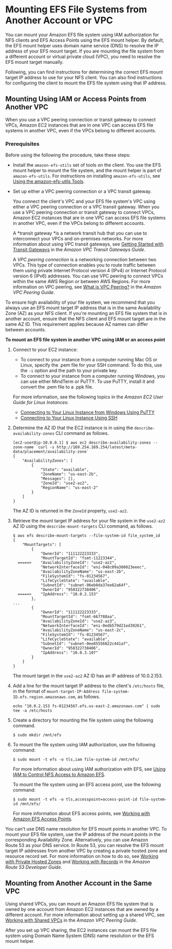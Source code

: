 # Mounting EFS File Systems from Another Account or VPC<a name="manage-fs-access-vpc-peering"></a>

You can mount your Amazon EFS file system using IAM authorization for NFS clients and EFS Access Points using the EFS mount helper\. By default, the EFS mount helper uses domain name service \(DNS\) to resolve the IP address of your EFS mount target\. If you are mounting the file system from a different account or virtual private cloud \(VPC\), you need to resolve the EFS mount target manually\.

Following, you can find instructions for determining the correct EFS mount target IP address to use for your NFS client\. You can also find instructions for configuring the client to mount the EFS file system using that IP address\.

## Mounting Using IAM or Access Points from Another VPC<a name="mount-fs-different-vpc"></a>

When you use a VPC peering connection or transit gateway to connect VPCs, Amazon EC2 instances that are in one VPC can access EFS file systems in another VPC, even if the VPCs belong to different accounts\. 

### Prerequisites<a name="mount-fs-different-vpc-prerequisites"></a>

Before using the following the procedure, take these steps:
+ Install the `amazon-efs-utils` set of tools on the client\. You use the EFS mount helper to mount the file system, and the mount helper is part of `amazon-efs-utils`\. For instructions on installing `amazon-efs-utils`, see [Using the amazon\-efs\-utils Tools](using-amazon-efs-utils.md)\.
+ Set up either a VPC peering connection or a VPC transit gateway\. 

  You connect the client's VPC and your EFS file system's VPC using either a VPC peering connection or a VPC transit gateway\. When you use a VPC peering connection or transit gateway to connect VPCs, Amazon EC2 instances that are in one VPC can access EFS file systems in another VPC, even if the VPCs belong to different accounts\.

  A *transit gateway *is a network transit hub that you can use to interconnect your VPCs and on\-premises networks\. For more information about using VPC transit gateways, see [Getting Started with Transit Gateways](https://docs.aws.amazon.com/vpc/latest/tgw/tgw-getting-started.html) in the *Amazon VPC Transit Gateways Guide*\.

  A *VPC peering connection* is a networking connection between two VPCs\. This type of connection enables you to route traffic between them using private Internet Protocol version 4 \(IPv4\) or Internet Protocol version 6 \(IPv6\) addresses\. You can use VPC peering to connect VPCs within the same AWS Region or between AWS Regions\. For more information on VPC peering, see [What is VPC Peering?](https://docs.aws.amazon.com/vpc/latest/peering/Welcome.html) in the *Amazon VPC Peering Guide*\.

To ensure high availability of your file system, we recommend that you always use an EFS mount target IP address that is in the same Availability Zone \(AZ\) as your NFS client\. If you're mounting an EFS file system that is in another account, ensure that the NFS client and EFS mount target are in the same AZ ID\. This requirement applies because AZ names can differ between accounts\.

**To mount an EFS file system in another VPC using IAM or an access point**

1. Connect to your EC2 instance:
   + To connect to your instance from a computer running Mac OS or Linux, specify the \.pem file for your SSH command\. To do this, use the `-i` option and the path to your private key\.
   + To connect to your instance from a computer running Windows, you can use either MindTerm or PuTTY\. To use PuTTY, install it and convert the \.pem file to a \.ppk file\.

   For more information, see the following topics in the *Amazon EC2 User Guide for Linux Instances*:
   +  [Connecting to Your Linux Instance from Windows Using PuTTY](https://docs.aws.amazon.com/AWSEC2/latest/UserGuide/putty.html) 
   +  [Connecting to Your Linux Instance Using SSH](https://docs.aws.amazon.com/AWSEC2/latest/UserGuide/AccessingInstancesLinux.html)

1. Determine the AZ ID that the EC2 instance is in using the `describe-availability-zones` CLI command as follows\.

   ```
   [ec2-user@ip-10.0.0.1] $ aws ec2 describe-availability-zones --zone-name `curl -s http://169.254.169.254/latest/meta-data/placement/availability-zone`
   {
       "AvailabilityZones": [
           {
               "State": "available", 
               "ZoneName": "us-east-2b", 
               "Messages": [], 
               "ZoneId": "use2-az2", 
               "RegionName": "us-east-2"
           }
       ]
   }
   ```

   The AZ ID is returned in the `ZoneId` property, `use2-az2`\.

1. Retrieve the mount target IP address for your file system in the `use2-az2` AZ ID using the `describe-mount-targets` CLI command, as follows\.

   ```
   $ aws efs describe-mount-targets --file-system-id file_system_id
   {
       "MountTargets": [
           {
               "OwnerId": "111122223333",
               "MountTargetId": "fsmt-11223344", 
     =====>    "AvailabilityZoneId": "use2-az2",
               "NetworkInterfaceId": "eni-048c09a306023eeec", 
               "AvailabilityZoneName": "us-east-2b", 
               "FileSystemId": "fs-01234567", 
               "LifeCycleState": "available", 
               "SubnetId": "subnet-06eb0da37ee82a64f", 
               "OwnerId": "958322738406", 
     =====>    "IpAddress": "10.0.2.153"
           }, 
   ...
           {
               "OwnerId": "111122223333",
               "MountTargetId": "fsmt-667788aa", 
               "AvailabilityZoneId": "use2-az3", 
               "NetworkInterfaceId": "eni-0edb579d21ed39261", 
               "AvailabilityZoneName": "us-east-2c", 
               "FileSystemId": "fs-01234567", 
               "LifeCycleState": "available", 
               "SubnetId": "subnet-0ee85556822c441af", 
               "OwnerId": "958322738406", 
               "IpAddress": "10.0.3.107"
           }
       ]
   }
   ```

   The mount target in the `use2-az2` AZ ID has an IP address of 10\.0\.2\.153\.

1. Add a line for the mount target IP address to the client's `/etc/hosts` file, in the format of `mount-target-IP-Address file-system-ID.efs.region.amazonaws.com`, as follows\.

   ```
   echo "10.0.2.153 fs-01234567.efs.us-east-2.amazonaws.com" | sudo tee -a /etc/hosts
   ```

1. Create a directory for mounting the file system using the following command\.

   ```
   $ sudo mkdir /mnt/efs
   ```

1. To mount the file system using IAM authorization, use the following command:

   ```
   $ sudo mount -t efs -o tls,iam file-system-id /mnt/efs/
   ```

   For more information about using IAM authorization with EFS, see [Using IAM to Control NFS Access to Amazon EFS](iam-access-control-nfs-efs.md)\.

   To mount the file system using an EFS access point, use the following command:

   ```
   $ sudo mount -t efs -o tls,accesspoint=access-point-id file-system-id /mnt/efs/
   ```

   For more information about EFS access points, see [Working with Amazon EFS Access Points](efs-access-points.md)\.

You can't use DNS name resolution for EFS mount points in another VPC\. To mount your EFS file system, use the IP address of the mount points in the corresponding Availability Zone\. Alternatively, you can use Amazon Route 53 as your DNS service\. In Route 53, you can resolve the EFS mount target IP addresses from another VPC by creating a private hosted zone and resource record set\. For more information on how to do so, see [Working with Private Hosted Zones](https://docs.aws.amazon.com/Route53/latest/DeveloperGuide/hosted-zones-private.html) and [Working with Records](https://docs.aws.amazon.com/Route53/latest/DeveloperGuide/rrsets-working-with.html) in the *Amazon Route 53 Developer Guide*\.

## Mounting from Another Account in the Same VPC<a name="mount-fs-diff-account-same-vpc"></a>

Using shared VPCs, you can mount an Amazon EFS file system that is owned by one account from Amazon EC2 instances that are owned by a different account\. For more information about setting up a shared VPC, see [Working with Shared VPCs](https://docs.aws.amazon.com/vpc/latest/userguide/vpc-sharing.html) in the *Amazon VPC Peering Guide*\. 

After you set up VPC sharing, the EC2 instances can mount the EFS file system using Domain Name System \(DNS\) name resolution or the EFS mount helper\.
